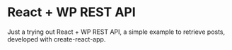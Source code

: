 # React + WP REST API

Just a trying out React + WP REST API, a simple example to retrieve posts, developed with create-react-app.
